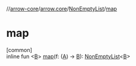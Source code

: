 //[arrow-core](../../../index.md)/[arrow.core](../index.md)/[NonEmptyList](index.md)/[map](map.md)

# map

[common]\
inline fun &lt;[B](map.md)&gt; [map](map.md)(f: ([A](index.md)) -&gt; [B](map.md)): [NonEmptyList](index.md)&lt;[B](map.md)&gt;
